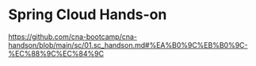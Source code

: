 # Spring Cloud Hands-on 

https://github.com/cna-bootcamp/cna-handson/blob/main/sc/01.sc_handson.md#%EA%B0%9C%EB%B0%9C-%EC%88%9C%EC%84%9C

